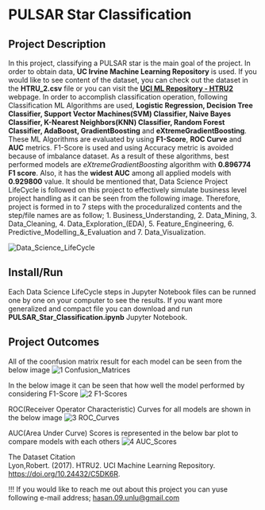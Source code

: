 # PULSAR Star Classification

## Project Description
In this project, classifying a PULSAR star is the main goal of the project. In order to obtain data, **UC Irvine Machine Learning Repository** is used. If you would like to see content of the dataset, you can check out the dataset in the **HTRU_2.csv** file or you can visit the [**UCI ML Repository - HTRU2**](https://archive.ics.uci.edu/dataset/372/htru2) webpage. In order to accomplish classification operation, following Classification ML Algorithms are used, **Logistic Regression, Decision Tree Classifier, Support Vector Machines(SVM) Classifier, Naive Bayes Classifier,  K-Nearest Neighbors(KNN) Classifier, Random Forest Classifier, AdaBoost, GradientBoosting** and **eXtremeGradientBoosting**. These ML Algorithms are evaluated by using **F1-Score**, **ROC Curve** and **AUC** metrics. F1-Score is used and using Accuracy metric is avoided because of imbalance dataset. As a result of these algorithms, best performed models are *eXtremeGradientBoosting* algorithm with **0.896774 F1 score**. Also, it has the **widest AUC** among all applied models with **0.929800** value. It should be mentioned that, Data Science Project LifeCycle is followed on this project to effectively simulate business level project handling as it can be seen from the following image. Therefore, project is formed in to 7 steps with the proceduralized contents and the step/file names are as follow; 1. Business_Understanding, 2. Data_Mining, 3. Data_Cleaning, 4. Data_Exploration_(EDA), 5. Feature_Engineering, 6. Predictive_Modelling_&_Evaluation and 7. Data_Visualization.

![Data_Science_LifeCycle](https://github.com/HasanUnlu09/PULSAR_Star_Classification/assets/133260754/3bc1fdb8-90d7-4352-b404-d6ea489f0306)

## Install/Run
Each Data Science LifeCycle steps in Jupyter Notebook files can be runned one by one on your computer to see the results. If you want more generalized and compact file you can download and run **PULSAR_Star_Classification.ipynb** Jupyter Notebook. 

## Project Outcomes

All of the coonfusion matrix result for each model can be seen from the below image
![1  Confusion_Matrices](https://github.com/HasanUnlu09/PULSAR_Star_Classification/assets/133260754/aa19df9e-4634-4b80-a96c-455e70ff0e16)

In the below image it can be seen that how well the model performed by considering F1-Score
![2  F1-Scores](https://github.com/HasanUnlu09/PULSAR_Star_Classification/assets/133260754/14e100f3-fa82-49e3-938c-e871cfb07ada)

ROC(Receiver Operator Characteristic) Curves for all models are shown in the below image
![3  ROC_Curves](https://github.com/HasanUnlu09/PULSAR_Star_Classification/assets/133260754/89ae6628-44ef-4604-93c2-900848f42084)

AUC(Area Under Curve) Scores is represented in the below bar plot to compare models with each others
![4  AUC_Scores](https://github.com/HasanUnlu09/PULSAR_Star_Classification/assets/133260754/cbea7be5-199e-43c3-9d22-bef0ecb94062)

The Dataset Citation  
Lyon,Robert. (2017). HTRU2. UCI Machine Learning Repository. https://doi.org/10.24432/C5DK6R.

!!! If you would like to reach me out about this project you can yuse following e-mail address; hasan.09.unlu@gmail.com
